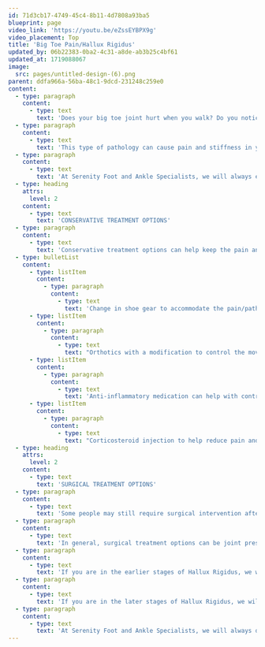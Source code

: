```yaml
---
id: 71d3cb17-4749-45c4-8b11-4d7808a93ba5
blueprint: page
video_link: 'https://youtu.be/eZssEYBPX9g'
video_placement: Top
title: 'Big Toe Pain/Hallux Rigidus'
updated_by: 06b22383-0ba2-4c31-a8de-ab3b25c4bf61
updated_at: 1719088067
image:
  src: pages/untitled-design-(6).png
parent: ddfa966a-56ba-48c1-9dcd-231248c259e0
content:
  - type: paragraph
    content:
      - type: text
        text: 'Does your big toe joint hurt when you walk? Do you notice you can’t move it as much as you used to be able to? Do you have trouble squatting or climbing ladders? You might have Hallux Rigidus or arthritis in your big toe joint.'
  - type: paragraph
    content:
      - type: text
        text: 'This type of pathology can cause pain and stiffness in your big toe joint. Hallux rigidus is a progressive deformity and can get worse with time. For some people, the pain can get worse and the deformity worsens, however, this is not the case for all people.'
  - type: paragraph
    content:
      - type: text
        text: 'At Serenity Foot and Ankle Specialists, we will always educate you about your full range of treatment options. This condition can be treated with conservative and surgical treatment options.'
  - type: heading
    attrs:
      level: 2
    content:
      - type: text
        text: 'CONSERVATIVE TREATMENT OPTIONS'
  - type: paragraph
    content:
      - type: text
        text: 'Conservative treatment options can help keep the pain and progression of the disease process at bay. Some conservative treatment options include:'
  - type: bulletList
    content:
      - type: listItem
        content:
          - type: paragraph
            content:
              - type: text
                text: 'Change in shoe gear to accommodate the pain/pathology'
      - type: listItem
        content:
          - type: paragraph
            content:
              - type: text
                text: "Orthotics with a modification to control the movement of the first metatarsophalangeal joint.\_"
      - type: listItem
        content:
          - type: paragraph
            content:
              - type: text
                text: 'Anti-inflammatory medication can help with controlling inflammation in the joint'
      - type: listItem
        content:
          - type: paragraph
            content:
              - type: text
                text: "Corticosteroid injection to help reduce pain and inflammation in the first metatarsophalangeal joint.\_"
  - type: heading
    attrs:
      level: 2
    content:
      - type: text
        text: 'SURGICAL TREATMENT OPTIONS'
  - type: paragraph
    content:
      - type: text
        text: 'Some people may still require surgical intervention after conservative measures have not provided enough pain relief.'
  - type: paragraph
    content:
      - type: text
        text: 'In general, surgical treatment options can be joint preserving or joint destructive. Depending on the severity of your disease process we will talk about your surgical options.'
  - type: paragraph
    content:
      - type: text
        text: 'If you are in the earlier stages of Hallux Rigidus, we will discuss joint preserving procedures. Meaning we will try to maintain movement in your joint. This is not always possible, however, we will have a full discussion about this before we make a decision.'
  - type: paragraph
    content:
      - type: text
        text: 'If you are in the later stages of Hallux Rigidus, we will discuss joint destructive procedures which would be fusing the first metatarsophalangeal joint.'
  - type: paragraph
    content:
      - type: text
        text: 'At Serenity Foot and Ankle Specialists, we will always discuss all of your treatment options with you and come to a decision about treatment together.'
---
```

